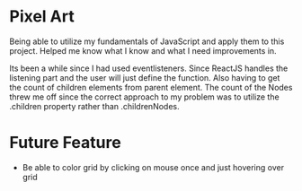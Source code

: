 # Pixel Art

Being able to utilize my fundamentals of JavaScript and apply them to this project. Helped me know what I know and what I need improvements in.

Its been a while since I had used eventlisteners. Since ReactJS handles the listening part and the user will just define the function. Also having to get the count of children elements from parent element. The count of the Nodes threw me off since the correct approach to my problem was to utilize the .children property rather than .childrenNodes.

# Future Feature

-   Be able to color grid by clicking on mouse once and just hovering over grid
